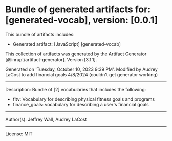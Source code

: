 # Bundle of generated artifacts for: [generated-vocab], version: [0.0.1]

This bundle of artifacts includes:
  - Generated artifact: [JavaScript] [generated-vocab]

This collection of artifacts was generated by the Artifact Generator [@inrupt/artifact-generator].
Version [3.1.1].

Generated on 'Tuesday, October 10, 2023 9:39 PM'.
Modified by Audrey LaCost to add financial goals 4/8/2024 (couldn't get generator working)

---

Description: Bundle of [2] vocabularies that includes the following:

 - fitv: Vocabulary for describing physical fitness goals and programs
 - finance_goals: vocabulary for describing a user's financial goals
---

Author(s): Jeffrey Wall, Audrey LaCost

---

License: MIT
